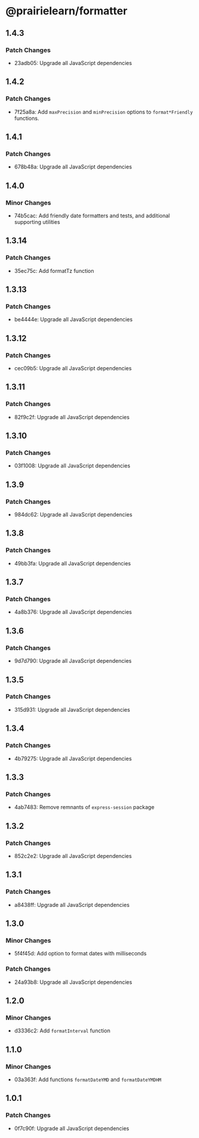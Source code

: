 # @prairielearn/formatter

## 1.4.3

### Patch Changes

- 23adb05: Upgrade all JavaScript dependencies

## 1.4.2

### Patch Changes

- 7f25a8a: Add `maxPrecision` and `minPrecision` options to `format*Friendly` functions.

## 1.4.1

### Patch Changes

- 678b48a: Upgrade all JavaScript dependencies

## 1.4.0

### Minor Changes

- 74b5cac: Add friendly date formatters and tests, and additional supporting utilities

## 1.3.14

### Patch Changes

- 35ec75c: Add formatTz function

## 1.3.13

### Patch Changes

- be4444e: Upgrade all JavaScript dependencies

## 1.3.12

### Patch Changes

- cec09b5: Upgrade all JavaScript dependencies

## 1.3.11

### Patch Changes

- 82f9c2f: Upgrade all JavaScript dependencies

## 1.3.10

### Patch Changes

- 03f1008: Upgrade all JavaScript dependencies

## 1.3.9

### Patch Changes

- 984dc62: Upgrade all JavaScript dependencies

## 1.3.8

### Patch Changes

- 49bb3fa: Upgrade all JavaScript dependencies

## 1.3.7

### Patch Changes

- 4a8b376: Upgrade all JavaScript dependencies

## 1.3.6

### Patch Changes

- 9d7d790: Upgrade all JavaScript dependencies

## 1.3.5

### Patch Changes

- 315d931: Upgrade all JavaScript dependencies

## 1.3.4

### Patch Changes

- 4b79275: Upgrade all JavaScript dependencies

## 1.3.3

### Patch Changes

- 4ab7483: Remove remnants of `express-session` package

## 1.3.2

### Patch Changes

- 852c2e2: Upgrade all JavaScript dependencies

## 1.3.1

### Patch Changes

- a8438ff: Upgrade all JavaScript dependencies

## 1.3.0

### Minor Changes

- 5f4f45d: Add option to format dates with milliseconds

### Patch Changes

- 24a93b8: Upgrade all JavaScript dependencies

## 1.2.0

### Minor Changes

- d3336c2: Add `formatInterval` function

## 1.1.0

### Minor Changes

- 03a363f: Add functions `formatDateYMD` and `formatDateYMDHM`

## 1.0.1

### Patch Changes

- 0f7c90f: Upgrade all JavaScript dependencies
